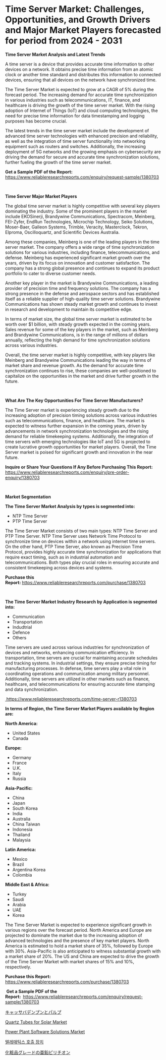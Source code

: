 <p><h1>Time Server Market: Challenges, Opportunities, and Growth Drivers and Major Market Players forecasted for period from 2024 - 2031</h1></p><p><strong>Time Server Market Analysis and Latest Trends</strong></p>
<p><p>A time server is a device that provides accurate time information to other devices on a network. It obtains precise time information from an atomic clock or another time standard and distributes this information to connected devices, ensuring that all devices on the network have synchronized time.</p><p>The Time Server Market is expected to grow at a CAGR of 5% during the forecast period. The increasing demand for accurate time synchronization in various industries such as telecommunications, IT, finance, and healthcare is driving the growth of the time server market. With the rising adoption of Internet of Things (IoT) and cloud computing technologies, the need for precise time information for data timestamping and logging purposes has become crucial.</p><p>The latest trends in the time server market include the development of advanced time server technologies with enhanced precision and reliability, as well as the integration of time server functionality into networking equipment such as routers and switches. Additionally, the increasing deployment of 5G networks and the growing emphasis on cybersecurity are driving the demand for secure and accurate time synchronization solutions, further fueling the growth of the time server market.</p></p>
<p><strong>Get a Sample PDF of the Report:&nbsp;</strong> <a href="https://www.reliableresearchreports.com/enquiry/request-sample/1380703">https://www.reliableresearchreports.com/enquiry/request-sample/1380703</a></p>
<p>&nbsp;</p>
<p><strong>Time Server Major Market Players</strong></p>
<p><p>The global time server market is highly competitive with several key players dominating the industry. Some of the prominent players in the market include EKOSinerji, Brandywine Communications, Spectracom, Meinberg, FEI-Zyfer, EndRun Technologies, Microchip Technology, Seiko Solutions, Moser-Baer, Galleon Systems, Trimble, Veracity, Masterclock, Tekron, Elproma, Oscilloquartz, and Scientific Devices Australia.</p><p>Among these companies, Meinberg is one of the leading players in the time server market. The company offers a wide range of time synchronization solutions for various industries, including finance, telecommunications, and defense. Meinberg has experienced significant market growth over the years, driven by its focus on innovation and customer satisfaction. The company has a strong global presence and continues to expand its product portfolio to cater to diverse customer needs.</p><p>Another key player in the market is Brandywine Communications, a leading provider of precision time and frequency solutions. The company has a strong presence in the defense and aerospace sectors and has established itself as a reliable supplier of high-quality time server solutions. Brandywine Communications has shown steady market growth and continues to invest in research and development to maintain its competitive edge.</p><p>In terms of market size, the global time server market is estimated to be worth over $1 billion, with steady growth expected in the coming years. Sales revenue for some of the key players in the market, such as Meinberg and Brandywine Communications, is in the range of millions of dollars annually, reflecting the high demand for time synchronization solutions across various industries.</p><p>Overall, the time server market is highly competitive, with key players like Meinberg and Brandywine Communications leading the way in terms of market share and revenue growth. As the demand for accurate time synchronization continues to rise, these companies are well-positioned to capitalize on the opportunities in the market and drive further growth in the future.</p></p>
<p>&nbsp;</p>
<p><strong>What Are The Key Opportunities For Time Server Manufacturers?</strong></p>
<p><p>The Time Server market is experiencing steady growth due to the increasing adoption of precision timing solutions across various industries such as telecommunications, finance, and healthcare. The market is expected to witness further expansion in the coming years, driven by advancements in network synchronization technologies and the rising demand for reliable timekeeping systems. Additionally, the integration of time servers with emerging technologies like IoT and 5G is projected to create lucrative growth opportunities for market players. Overall, the Time Server market is poised for significant growth and innovation in the near future.</p></p>
<p><strong>Inquire or Share Your Questions If Any Before Purchasing This Report:</strong> <a href="https://www.reliableresearchreports.com/enquiry/pre-order-enquiry/1380703">https://www.reliableresearchreports.com/enquiry/pre-order-enquiry/1380703</a></p>
<p>&nbsp;</p>
<p><strong>Market Segmentation</strong></p>
<p><strong>The Time Server Market Analysis by types is segmented into:</strong></p>
<p><ul><li>NTP Time Server</li><li>PTP Time Server</li></ul></p>
<p><p>The Time Server Market consists of two main types: NTP Time Server and PTP Time Server. NTP Time Server uses Network Time Protocol to synchronize time on devices within a network using internet time servers. On the other hand, PTP Time Server, also known as Precision Time Protocol, provides highly accurate time synchronization for applications that require exact timing, such as in industrial automation and telecommunications. Both types play crucial roles in ensuring accurate and consistent timekeeping across devices and systems.</p></p>
<p><strong>Purchase this Report:&nbsp;</strong><a href="https://www.reliableresearchreports.com/purchase/1380703">https://www.reliableresearchreports.com/purchase/1380703</a></p>
<p>&nbsp;</p>
<p><strong>The Time Server Market Industry Research by Application is segmented into:</strong></p>
<p><ul><li>Communication</li><li>Transportation</li><li>Indudtrial</li><li>Defence</li><li>Others</li></ul></p>
<p><p>Time servers are used across various industries for synchronization of devices and networks, enhancing communication efficiency. In transportation, time servers are crucial for maintaining accurate schedules and tracking systems. In industrial settings, they ensure precise timing for manufacturing processes. In defense, time servers play a vital role in coordinating operations and communication among military personnel. Additionally, time servers are utilized in other markets such as finance, healthcare, and telecommunications for ensuring accurate time stamping and data synchronization.</p></p>
<p><a href="https://www.reliableresearchreports.com/time-server-r1380703">&nbsp;https://www.reliableresearchreports.com/time-server-r1380703</a></p>
<p><strong>In terms of Region, the Time Server Market Players available by Region are:</strong></p>
<p>
    <p> <strong> North America: </strong>
        <ul>
            <li>United States</li>
            <li>Canada</li>
        </ul>
        </p> 
    <p> <strong> Europe: </strong>
        <ul>
            <li>Germany</li>
            <li>France</li>
            <li>U.K.</li>
            <li>Italy</li>
            <li>Russia</li>
        </ul>
        </p> 
    <p> <strong> Asia-Pacific: </strong>
        <ul>
            <li>China</li>
            <li>Japan</li>
            <li>South Korea</li>
            <li>India</li>
            <li>Australia</li>
            <li>China Taiwan</li>
            <li>Indonesia</li>
            <li>Thailand</li>
            <li>Malaysia</li>
        </ul>
        </p> 
    <p> <strong> Latin America: </strong>
        <ul>
            <li>Mexico</li>
            <li>Brazil</li>
            <li>Argentina Korea</li>
            <li>Colombia</li>
        </ul>
        </p> 
    <p> <strong> Middle East & Africa: </strong>
        <ul>
            <li>Turkey</li>
            <li>Saudi</li>
            <li>Arabia</li>
            <li>UAE</li>
            <li>Korea</li>
        </ul>
    </p>
    </p>
<p><p>The Time Server Market is expected to experience significant growth in various regions over the forecast period. North America and Europe are projected to dominate the market due to the increasing adoption of advanced technologies and the presence of key market players. North America is estimated to hold a market share of 35%, followed by Europe with 30%. Asia-Pacific is also anticipated to witness substantial growth with a market share of 20%. The US and China are expected to drive the growth of the Time Server Market with market shares of 15% and 10%, respectively.</p></p>
<p><strong>Purchase this Report: </strong><a href="https://www.reliableresearchreports.com/purchase/1380703">https://www.reliableresearchreports.com/purchase/1380703</a></p>
<p>&nbsp;<strong>Get a Sample PDF of the Report:&nbsp;&nbsp;</strong><a href="https://www.reliableresearchreports.com/enquiry/request-sample/1380703">https://www.reliableresearchreports.com/enquiry/request-sample/1380703</a></p>
<p><strong></strong></p>
<p><p><a href="https://github.com/VinceMarvin1/Market-Research-Report-List-1/blob/main/3042209152548.md">キャッサバデンプンとパルプ</a></p><p><a href="https://github.com/janetchuadff364/Market-Research-Report-List-1/blob/main/quartz-tubes-for-solar-market.md">Quartz Tubes for Solar Market</a></p><p><a href="https://github.com/btwcqfvq34/Market-Research-Report-List-1/blob/main/power-plant-software-solutions-market.md">Power Plant Software Solutions Market</a></p><p><a href="https://github.com/hasanrajibul387/Market-Research-Report-List-1/blob/main/2991849162588.md">텔레매틱스 호출 장치</a></p><p><a href="https://github.com/DayanaRunolfsdottir/Market-Research-Report-List-1/blob/main/7658417152549.md">化粧品グレードの亜鉛ピリチオン</a></p></p>